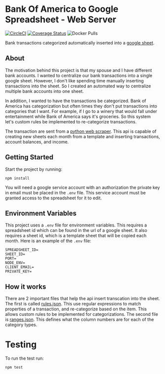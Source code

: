 # Bank Of America to Google Spreadsheet - Web Server
[![CircleCI](https://circleci.com/gh/eshaffer321/boa-spreadsheet-api.svg?style=svg)](https://circleci.com/gh/eshaffer321/boa-spreadsheet-api)
[![Coverage Status](https://coveralls.io/repos/github/eshaffer321/boa-spreadsheet-api/badge.svg?branch=master)](https://coveralls.io/github/eshaffer321/boa-spreadsheet-api?branch=master)
![Docker Pulls](https://img.shields.io/docker/pulls/erickshaffer/boa-spreadsheet-api.svg)

Bank transactions categorized automatically inserted into a [google sheet](https://docs.google.com/spreadsheets/d/14GYLeWTUBPFWYzXMAJJV4YPmwcsf6vabkQ0-CeHSqHQ/edit?usp=sharing).
## About
The motivation behind this project is that my spouse and I have different bank accounts. I wanted to centralize our 
bank transactions into a single google sheet. However, I don't like spending time manually inserting
transactions into the sheet. So I created an automated way to centralize multiple bank accounts into one sheet.


In addition, I wanted to have the transactions be categorized. Bank of America has categorization but often times they 
don't put transactions into categories that I want. For example, if I go to a winery that would fall under entertainment
while Bank of America says it's groceries. So this system let's custom rules be implemented to re-categorize transactions.


The transaction are sent from a [python web scraper](https://github.com/eshaffer321/boa-web-scraper). 
This api is capable of creating new sheets each month from a template and inserting transactions, account balances, 
and income. 

## Getting Started
Start the project by running:
```
npm install
```
You will need a google service account with an authorization the private key in email must be placed in the `.env` file.
This service account must be granted access to the spreadsheet for it to edit.

## Environment Variables
This project uses a `.env` file for environment variables. This requires a spreadsheet id which can be found in the url 
of a google sheet. It also requires a sheet id, which is a template sheet that will be copied each month. 
Here is an example of the `.env` file:
```
SPREADSHEET_ID=
SHEET_ID=
PORT=
NODE_ENV=
CLIENT_EMAIL=
PRIVATE_KEY=
```
## How it works
There are 2 important files that help the api insert transcation into the sheet. 
The first is called [rules.json](https://github.com/eshaffer321/boa-spreadsheet-api/blob/master/static/rules.json). 
This use regular expressions to match properties of a transaction, and re-categorize based on the item. 
This allows custom rules to be implemented for categorizations. 
The second file is [ranges.json](https://github.com/eshaffer321/boa-spreadsheet-api/blob/master/static/ranges.json). 
This defines what the column numbers are for each of the category types. 

# Testing
To run the test run:
```
npm test
```
